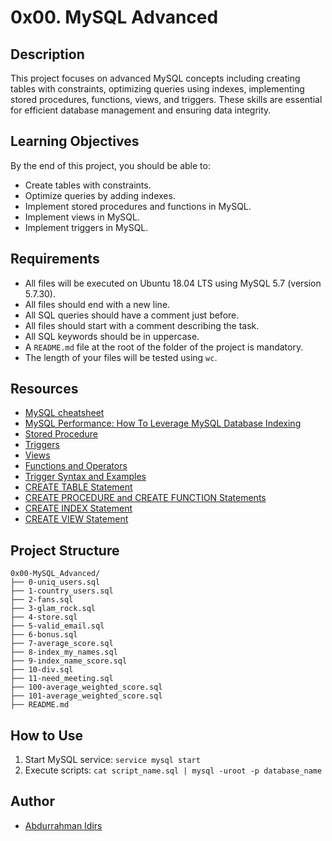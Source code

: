 # 0x00. MySQL Advanced

## Description

This project focuses on advanced MySQL concepts including creating tables with constraints, optimizing queries using indexes, implementing stored procedures, functions, views, and triggers. These skills are essential for efficient database management and ensuring data integrity.

## Learning Objectives

By the end of this project, you should be able to:

- Create tables with constraints.
- Optimize queries by adding indexes.
- Implement stored procedures and functions in MySQL.
- Implement views in MySQL.
- Implement triggers in MySQL.

## Requirements

- All files will be executed on Ubuntu 18.04 LTS using MySQL 5.7 (version 5.7.30).
- All files should end with a new line.
- All SQL queries should have a comment just before.
- All files should start with a comment describing the task.
- All SQL keywords should be in uppercase.
- A `README.md` file at the root of the folder of the project is mandatory.
- The length of your files will be tested using `wc`.

## Resources

- [MySQL cheatsheet](https://devhints.io/mysql)
- [MySQL Performance: How To Leverage MySQL Database Indexing](https://www.eversql.com/mysql-index-guide/)
- [Stored Procedure](https://dev.mysql.com/doc/refman/5.7/en/stored-programs-defining.html)
- [Triggers](https://dev.mysql.com/doc/refman/5.7/en/triggers.html)
- [Views](https://dev.mysql.com/doc/refman/5.7/en/views.html)
- [Functions and Operators](https://dev.mysql.com/doc/refman/5.7/en/functions.html)
- [Trigger Syntax and Examples](https://dev.mysql.com/doc/refman/5.7/en/trigger-syntax.html)
- [CREATE TABLE Statement](https://dev.mysql.com/doc/refman/5.7/en/create-table.html)
- [CREATE PROCEDURE and CREATE FUNCTION Statements](https://dev.mysql.com/doc/refman/5.7/en/create-procedure.html)
- [CREATE INDEX Statement](https://dev.mysql.com/doc/refman/5.7/en/create-index.html)
- [CREATE VIEW Statement](https://dev.mysql.com/doc/refman/5.7/en/create-view.html)

## Project Structure

```.
0x00-MySQL_Advanced/
├── 0-uniq_users.sql
├── 1-country_users.sql
├── 2-fans.sql
├── 3-glam_rock.sql
├── 4-store.sql
├── 5-valid_email.sql
├── 6-bonus.sql
├── 7-average_score.sql
├── 8-index_my_names.sql
├── 9-index_name_score.sql
├── 10-div.sql
├── 11-need_meeting.sql
├── 100-average_weighted_score.sql
├── 101-average_weighted_score.sql
├── README.md
```

## How to Use

1. Start MySQL service: `service mysql start`
2. Execute scripts: `cat script_name.sql | mysql -uroot -p database_name`

## Author

- [Abdurrahman Idirs](abdurrahmaneedrees@gmail.com)

